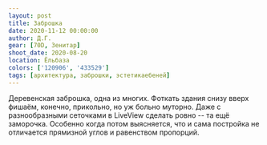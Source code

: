 ```yaml
---
layout: post
title: Заброшка
date: 2020-11-12 00:00:00
author: Д.Г.
gear: [70D, Зенитар]
shoot_date: 2020-08-20
location: Ёльбаза
colors: ['120906', '433529']
tags: [архитектура, заброшки, эстетикаебеней]
---
```

Деревенская заброшка, одна из многих. Фоткать здания снизу вверх фишаём, конечно, прикольно, но уж больно муторно. Даже с разнообразными сеточками в LiveView сделать ровно -- та ещё заморочка. Особенно когда потом выясняется, что и сама постройка не отличается прямизной углов и равенством пропорций.
